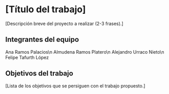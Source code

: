 # [Título del trabajo]

[Descripción breve del proyecto a realizar (2-3 frases).]

## Integrantes del equipo

Ana Ramos Palacios\n
Almudena Ramos Platero\n
Alejandro Urraco Nieto\n
Felipe Tafurth López

## Objetivos del trabajo

[Lista de los objetivos que se persiguen con el trabajo propuesto.]
